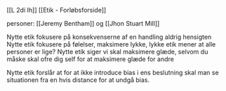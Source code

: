 [[L 2di Ih]]
[[Etik - Forløbsforside]]

personer:
[[Jeremy Bentham]] og [[Jhon Stuart Mill]]

Nytte etik fokusere på konsekvenserne af en handling aldrig hensigten
Nytte etik fokusere på følelser, maksimere lykke, lykke etik mener at alle personer er lige? 
Nytte etik siger vi skal maksimere glæde, selvom du måske skal ofre dig self for at maksimere glæde for andre

Nytte etik forslår at for at ikke introduce bias i ens beslutning skal man se situationen fra en hvis distance for at undgå bias.

